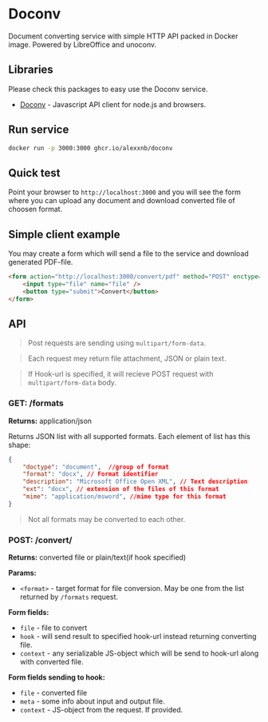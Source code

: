 # Doconv
Document converting service with simple HTTP API packed in Docker image.  Powered by LibreOffice and unoconv.  

## Libraries

Please check this packages to easy use the Doconv service.

* [Doconv](https://npmjs.com/doconv) - Javascript API client for node.js and browsers.

## Run service

```sh
docker run -p 3000:3000 ghcr.io/alexxnb/doconv
```

## Quick test

Point your browser to `http://localhost:3000` and you will see the form where you can upload any document and download converted file of choosen format.

## Simple client example

You may create a form which will send a file to the service and download generated  PDF-file.

```html
<form action="http://localhost:3000/convert/pdf" method="POST" enctype="multipart/form-data">
    <input type="file" name="file" />
    <button type="submit">Convert</button>
</form>
```

## API

> Post requests are sending using `multipart/form-data`. 

> Each request mey return file attachment, JSON or plain text.

> If Hook-url is specified, it will recieve POST request with `multipart/form-data` body.


### GET: /formats 
**Returns:** application/json

Returns JSON list with all supported formats. Each element of list has this shape:

```json
{
    "doctype": "document",  //group of format
    "format": "docx", // Format identifier
    "description": "Microsoft Office Open XML", // Text description
    "ext": "docx", // extension of the files of this format
    "mime": "application/msword", //mime type for this format
}
```

> Not all formats may be converted to each other.

### POST: /convert/<format>
**Returns:** converted file or plain/text(if hook specified)

**Params:**
* `<format>` - target format for file conversion. May be one from the list returned by `/formats` request.

**Form fields:**
* `file` - file to convert
* `hook` - will send result to specified hook-url instead returning converting file.
* `context` - any serializable JS-object which will be send to hook-url along with converted file.

**Form fields sending to hook:**
* `file` - converted file
* `meta` - some info about input and output file.
* `context` - JS-object from the request. If provided.


